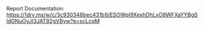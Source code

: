 Report Documentation: https://1drv.ms/w/c/3c930348bec431b9/ESOWpI9XexhDhLxO8WFXaYYBgSldGNuOyJI3JAT92gVByw?e=scLcqM
